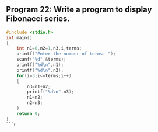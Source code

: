## Program 22: Write a program to display Fibonacci series.
```C
#include <stdio.h>
int main()
{
    int n1=0,n2=1,n3,i,terms;
    printf("Enter the number of terms: ");
    scanf("%d",&terms);
    printf("%d\n",n1);
    printf("%d\n",n2);
    for(i=3;i<=terms;i++)
    {
        n3=n1+n2;
        printf("%d\n",n3);
        n1=n2;
        n2=n3;
    }
    return 0;
}
```C
